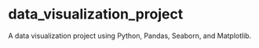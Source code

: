 # data_visualization_project
A data visualization project using Python, Pandas, Seaborn, and Matplotlib.
